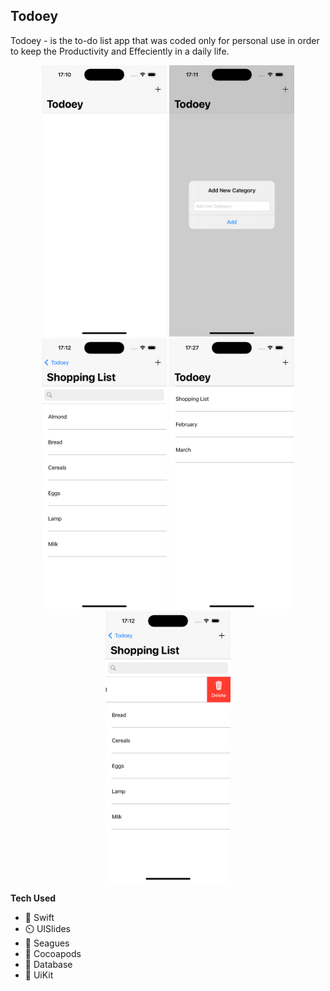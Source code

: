 ## Todoey
Todoey - is the to-do list app that was coded only for personal use in order to keep the Productivity and Effeciently in a daily life.

<p align="center">
<img src="https://github.com/niyazovdaulet/Todoey/blob/main/todoey-1.png", width="200"/>
<img src="https://github.com/niyazovdaulet/Todoey/blob/main/todoey-2.png", width="200"/>
<img src="https://github.com/niyazovdaulet/Todoey/blob/main/todoey-3.png", width="200"/>
<img src="https://github.com/niyazovdaulet/Todoey/blob/main/todoey-5.png", width="200"/>
<img src="https://github.com/niyazovdaulet/Todoey/blob/main/todoey-4.png", width="200"/>
</p>

**Tech Used**
- 🎨 Swift
- ⏲️ UISlides
- 📱 Seagues
- 🥳 Cocoapods
- 🎩 Database
- 🍍 UiKit
